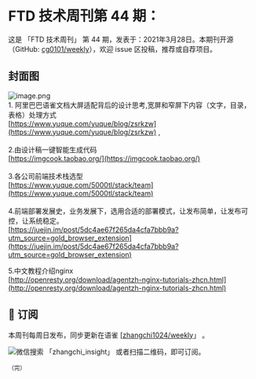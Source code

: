 # FTD 技术周刊第 44 期：
这是 「FTD 技术周刊」 第 44 期，发表于：2021年3月28日。本期刊开源（GitHub: [cg0101/weekly](https://github.com/cg0101/weekly)），欢迎 issue 区投稿，推荐或自荐项目。
## 封面图


![image.png](https://cdn.nlark.com/yuque/0/2020/png/132503/1605581180193-98e90bd2-f53f-453f-98a8-df39e01d870a.png#height=720&id=rfjYH&margin=%5Bobject%20Object%5D&name=image.png&originHeight=720&originWidth=1080&originalType=binary&size=1864803&status=done&style=none&width=1080)<br />1. 阿里巴巴语雀文档大屏适配背后的设计思考,宽屏和窄屏下内容（文字，目录，表格）处理方式<br />[https://www.yuque.com/yuque/blog/zsrkzw](https://www.yuque.com/yuque/blog/zsrkzw) ,<br />
<br />2.由设计稿一键智能生成代码<br />[https://imgcook.taobao.org/](https://imgcook.taobao.org/)<br />
<br />3.各公司前端技术栈选型<br />[https://www.yuque.com/5000tl/stack/team](https://www.yuque.com/5000tl/stack/team)<br />
<br />4.前端部署发展史，业务发展下，选用合适的部署模式，让发布简单，让发布可控，让系统稳定。<br />[https://juejin.im/post/5dc4ae67f265da4cfa7bbb9a?utm_source=gold_browser_extension](https://juejin.im/post/5dc4ae67f265da4cfa7bbb9a?utm_source=gold_browser_extension)

5.中文教程介绍nginx<br />[http://openresty.org/download/agentzh-nginx-tutorials-zhcn.html](http://openresty.org/download/agentzh-nginx-tutorials-zhcn.html)



## 📅 订阅
本周刊每周日发布，同步更新在语雀 [[zhangchi1024/weekly](https://www.yuque.com/zhangchi1024/weekly)」 。


微信搜索 「zhangchi_insight」 或者扫描二维码，即可订阅。
    <img src="https://cdn.nlark.com/yuque/0/2021/jpeg/132503/1640750963398-e8538e9e-6b96-46f7-abff-c93b56bdd377.jpeg?x-oss-process=image%2Fwatermark%2Ctype_d3F5LW1pY3JvaGVp%2Csize_36%2Ctext_5byg6amw%2Ccolor_FFFFFF%2Cshadow_50%2Ct_80%2Cg_se%2Cx_10%2Cy_10%2Fresize%2Cw_426%2Climit_0" style="float:left">
    
    （完）